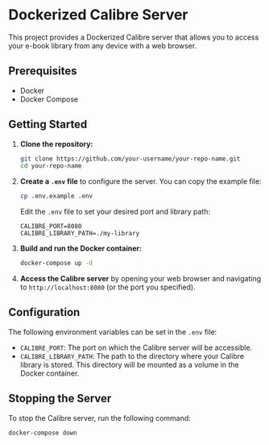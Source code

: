 # Dockerized Calibre Server

This project provides a Dockerized Calibre server that allows you to access your e-book library from any device with a web browser.

## Prerequisites

- Docker
- Docker Compose

## Getting Started

1.  **Clone the repository:**

    ```bash
    git clone https://github.com/your-username/your-repo-name.git
    cd your-repo-name
    ```

2.  **Create a `.env` file** to configure the server. You can copy the example file:

    ```bash
    cp .env.example .env
    ```

    Edit the `.env` file to set your desired port and library path:

    ```
    CALIBRE_PORT=8080
    CALIBRE_LIBRARY_PATH=./my-library
    ```

3.  **Build and run the Docker container:**

    ```bash
    docker-compose up -d
    ```

4.  **Access the Calibre server** by opening your web browser and navigating to `http://localhost:8080` (or the port you specified).

## Configuration

The following environment variables can be set in the `.env` file:

-   `CALIBRE_PORT`: The port on which the Calibre server will be accessible.
-   `CALIBRE_LIBRARY_PATH`: The path to the directory where your Calibre library is stored. This directory will be mounted as a volume in the Docker container.

## Stopping the Server

To stop the Calibre server, run the following command:

```bash
docker-compose down
```
